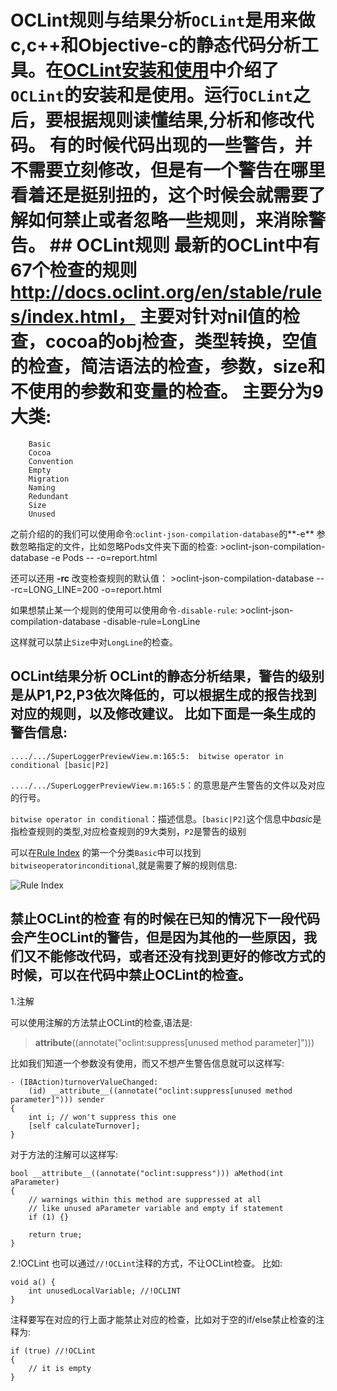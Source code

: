 # OCLint规则与结果分析`OCLint`是用来做c,c++和Objective-c的静态代码分析工具。在[OCLint安装和使用](https://segmentfault.com/a/1190000005150573)中介绍了`OCLint`的安装和是使用。运行`OCLint`之后，要根据规则读懂结果,分析和修改代码。 有的时候代码出现的一些警告，并不需要立刻修改，但是有一个警告在哪里看着还是挺别扭的，这个时候会就需要了解如何禁止或者忽略一些规则，来消除警告。 ## OCLint规则 最新的OCLint中有67个检查的规则 http://docs.oclint.org/en/stable/rules/index.html， 主要对针对nil值的检查，cocoa的obj检查，类型转换，空值的检查，简洁语法的检查，参数，size和不使用的参数和变量的检查。 主要分为9大类:

```
    Basic
    Cocoa
    Convention
    Empty
    Migration
    Naming
    Redundant
    Size
    Unused
```

之前介绍的的我们可以使用命令:`oclint-json-compilation-database`的**-e** 参数忽略指定的文件，比如忽略Pods文件夹下面的检查: >oclint-json-compilation-database -e Pods -- -o=report.html

还可以还用 **-rc** 改变检查规则的默认值： >oclint-json-compilation-database -- -rc=LONG_LINE=200 -o=report.html

如果想禁止某一个规则的使用可以使用命令`-disable-rule`: >oclint-json-compilation-database -disable-rule=LongLine

这样就可以禁止`Size`中对`LongLine`的检查。

## OCLint结果分析 OCLint的静态分析结果，警告的级别是从P1,P2,P3依次降低的，可以根据生成的报告找到对应的规则，以及修改建议。 比如下面是一条生成的警告信息:

```
..../.../SuperLoggerPreviewView.m:165:5:  bitwise operator in conditional [basic|P2]
```

`..../.../SuperLoggerPreviewView.m:165:5`：的意思是产生警告的文件以及对应的行号。

`bitwise operator in conditional`：描述信息。`[basic|P2]`这个信息中*basic*是指检查规则的类型,对应检查规则的9大类别，`P2`是警告的级别

可以在[Rule Index](http://oclint-docs.readthedocs.io/en/latest/rules/) 的第一个分类`Basic`中可以找到`bitwiseoperatorinconditional`,就是需要了解的规则信息:

![Rule Index](http://upload-images.jianshu.io/upload_images/22188-d21c3ff8bfec6cd4.png?imageMogr2/auto-orient/strip%7CimageView2/2/w/1240)

## 禁止OCLint的检查 有的时候在已知的情况下一段代码会产生OCLint的警告，但是因为其他的一些原因，我们又不能修改代码，或者还没有找到更好的修改方式的时候，可以在代码中禁止**OCLint**的检查。

1.注解

可以使用注解的方法禁止OCLint的检查,语法是:

> **attribute**((annotate("oclint:suppress[unused method parameter]")))

比如我们知道一个参数没有使用，而又不想产生警告信息就可以这样写:

```
- (IBAction)turnoverValueChanged:
    (id) __attribute__((annotate("oclint:suppress[unused method parameter]"))) sender
{
    int i; // won't suppress this one
    [self calculateTurnover];
}
```

对于方法的注解可以这样写:

```
bool __attribute__((annotate("oclint:suppress"))) aMethod(int aParameter)
{
    // warnings within this method are suppressed at all
    // like unused aParameter variable and empty if statement
    if (1) {}

    return true;
}
```

2.!OCLint 也可以通过`//!OCLint`注释的方式，不让OCLint检查。 比如:

```
void a() {
    int unusedLocalVariable; //!OCLINT
}
```

注释要写在对应的行上面才能禁止对应的检查，比如对于空的if/else禁止检查的注释为:

```
if (true) //!OCLint
{
    // it is empty
}
```
